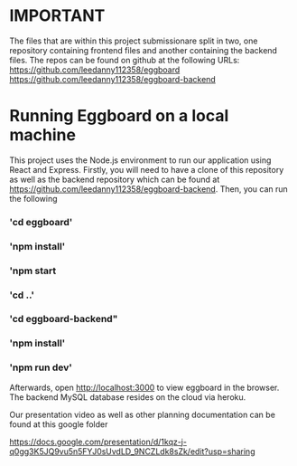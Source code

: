 # IMPORTANT

The files that are within this project submissionare split in two, one repository containing frontend files and another containing the backend files. The repos can be found on github at the following URLs:
https://github.com/leedanny112358/eggboard
https://github.com/leedanny112358/eggboard-backend

# Running Eggboard on a local machine

This project uses the Node.js environment to run our application using React and Express. Firstly, you will need to have a clone of this repository as well as the backend repository which can be found at https://github.com/leedanny112358/eggboard-backend. Then, you can run the following

### 'cd eggboard'

### 'npm install'

### 'npm start

### 'cd ..'

### 'cd eggboard-backend"

### 'npm install'

### 'npm run dev'

Afterwards, open [http://localhost:3000](http://localhost:3000) to view eggboard in the browser. The backend MySQL database resides on the cloud via heroku.

Our presentation video as well as other planning documentation can be found at this google folder

https://docs.google.com/presentation/d/1kqz-j-q0gg3K5JQ9vu5n5FYJ0sUvdLD_9NCZLdk8sZk/edit?usp=sharing

